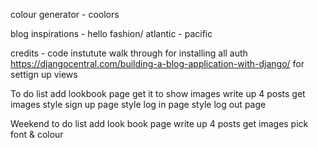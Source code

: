 colour generator - coolors

blog inspirations - hello fashion/ atlantic - pacific 

credits - 
code instutute walk through for installing all auth 
https://djangocentral.com/building-a-blog-application-with-django/ for settign up views 

To do list
add lookbook page
get it to show images 
write up 4 posts 
get images 
style sign up page 
style log in page 
style log out page 



Weekend to do list 
add look book page
write up 4 posts 
get images 
pick font & colour 
